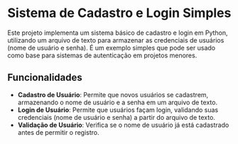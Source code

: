 # Sistema de Cadastro e Login Simples

Este projeto implementa um sistema básico de cadastro e login em Python, utilizando um arquivo de texto para armazenar as credenciais de usuários (nome de usuário e senha). É um exemplo simples que pode ser usado como base para sistemas de autenticação em projetos menores.

## Funcionalidades

- **Cadastro de Usuário**: Permite que novos usuários se cadastrem, armazenando o nome de usuário e a senha em um arquivo de texto.
- **Login de Usuário**: Permite que usuários façam login, validando suas credenciais (nome de usuário e senha) a partir do arquivo de texto.
- **Validação de Usuário**: Verifica se o nome de usuário já está cadastrado antes de permitir o registro.






  


